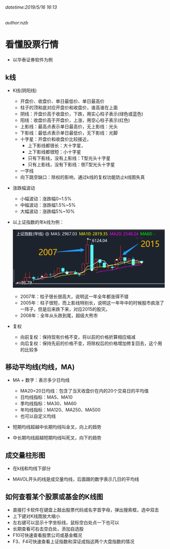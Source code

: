 ###### datetime:2019/5/16 16:13
###### author:nzb

# 看懂股票行情

- 以华泰证券软件为例

## k线

- K线(阴阳线)
    - 开盘价、收盘价、单日最低价、单日最高价
    - 柱子的顶和底对应开盘价和收盘价，谁高谁在上面
    - 阴线：开盘价高于收盘价，下跌，用实心柱子表示(绿色或蓝色)
    - 阳线：收盘价高于开盘价，上涨，用空心柱子表示(红色)
    - 上影线：最高点表示单日最高价，无上影线：光头
    - 下影线：最低点表示单日最低价，无下影线：光脚
    - 十字星：开盘价和收盘价比较接近，
        - 上下影线都很长：大十字星，
        - 上下影线都很短：小十字星
        - 只有下影线，没有上影线：T型光头十字星
        - 只有上影线，没有下影线：倒T型光头十字星
    - 一字线
    - 向下跳空缺口：除权的影响，通过k线的复权功能防止k线图失真
    
- 涨跌幅波动
    - 小幅波动：涨跌幅0~1.5%
    - 中幅波动：涨跌幅1.5%~5%
    - 大幅波动：涨跌幅5%~10%

- 以上证指数的年k线为例：

    ![](../img/上证指数的年K线.png)
    - 2007年：柱子很长很高大，说明这一年全年都涨得不错
    - 2005年：柱子很短，而上影线特别长，说明这一年年中的时候股市疯涨了一阵子，但是后来跌下来，对应2015的股灾。
    - 2008年：全年从头跌到尾，超级大熊市

- 复权
    - 向前复权：保持现有价格不变，将以前的价格折算相应缩减
    - 向后复权：保持先前的价格不变，将除权后的价格增加修复回去，这个用的比较多

## 移动平均线(均线，MA)

- MA + 数字：表示多少日均线
    - MA20=20日均线：包含了当天收盘价在内的20个交易日的平均值
    - 日均线指标：MA5、MA10
    - 季均线指标：MA30、MA60
    - 年均线指标：MA120、MA250、MA500
    - 也可以自定义均线

-  短期均线超越中长期均线叫金叉，向上的趋势
-  中长期均线超越短期均线叫死叉，向下的趋势

## 成交量柱形图

- 在k线和均线下部分

- MAVOL开头的线是成交量均线，后面跟的数字表示几日的平均线

## 如何查看某个股票或基金的K线图

- 直接打卡软件在键盘上敲出股票代码或名字首字母，弹出搜索框，选中双击
- 上下键对K线图放大缩小
- 左右键可以显示十字坐标线，鼠标空白处点一下也可以
- 长期查看可右击空白处，添加自选股
- F10可快速查看股票公司或基金概况
- F3、F4可快速查看上证指数和深证成指这两个大盘指数的情况



